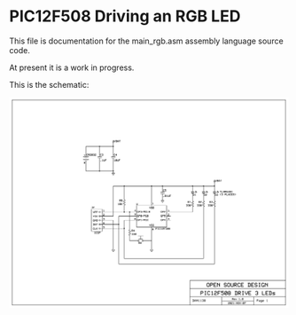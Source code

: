 # PIC12F508 Driving an RGB LED
This file is documentation for the main_rgb.asm assembly language source code.



At present it is a work in progress.



This is the schematic:

![](docs\PIC12F508_rgb.png)